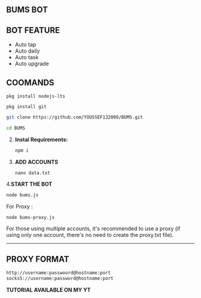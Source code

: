 ## BUMS BOT

## BOT FEATURE

- Auto tap
- Auto daily
- Auto task
- Auto upgrade

## COOMANDS
```
pkg install nodejs-lts
```
```
pkg install git
```
   ```bash
 git clone https://github.com/YOUSSEF132008/BUMS.git
   ```
   ```bash
   cd BUMS
   ```

2. **Instal Requirements:**
   ```bash
   npm i
   ```
3. **ADD ACCOUNTS**
   ```
   nano data.txt
   ```
4.**START THE BOT**
```bash
node bums.js
```
For Proxy :
```
node bums-proxy.js
```
For those using multiple accounts, it's recommended to use a proxy (if using only one account, there's no need to create the proxy.txt file).

---

## PROXY FORMAT

```bash
http://username:passwoord@hostname:port
socks5://username:password@hostname:port
```
**TUTORIAL AVAILABLE ON MY YT**

